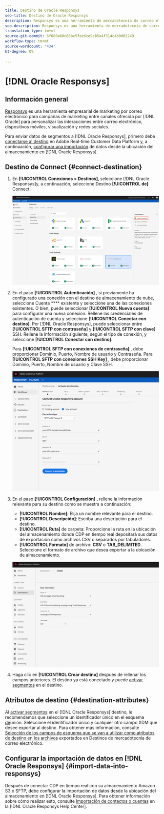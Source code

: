 ```yaml
---
title: Destino de Oracle Responsys
seo-title: Destino de Oracle Responsys
description: Responsys es una herramienta de mercadotecnia de correo electrónico empresarial para campañas de mercadotecnia entre canales ofrecidas por Oracle para personalizar las interacciones entre correo electrónico, dispositivos móviles, visualización y redes sociales.
seo-description: Responsys es una herramienta de mercadotecnia de correo electrónico empresarial para campañas de mercadotecnia entre canales ofrecidas por Oracle para personalizar las interacciones entre correo electrónico, dispositivos móviles, visualización y redes sociales.
translation-type: tm+mt
source-git-commit: 6f680a60c88bc5fee6ce9cb5a4f314c4b9d02249
workflow-type: tm+mt
source-wordcount: '434'
ht-degree: 0%

---
```



# [!DNL Oracle Responsys]

## Información general

[Responsys](https://www.oracle.com/marketingcloud/products/cross-channel-orchestration/) es una herramienta empresarial de marketing por correo electrónico para campañas de marketing entre canales ofrecida por [!DNL Oracle] para personalizar las interacciones entre correo electrónico, dispositivos móviles, visualización y redes sociales.

Para enviar datos de segmentos a [!DNL Oracle Responsys], primero debe [conectarse al destino](#connect-destination) en Adobe Real-time Customer Data Platform y, a continuación, [configurar una importación](#import-data-into-responsys) de datos desde la ubicación del almacenamiento en [!DNL Oracle Responsys].

## Destino de Connect {#connect-destination}

1. En **[!UICONTROL Conexiones > Destinos]**, seleccione [!DNL Oracle Responsys]y, a continuación, seleccione Destino **[!UICONTROL de]** Connect.

   ![Conectar a Responsys](/help/rtcdp/destinations/assets/connect-oracle-responsys.png)

2. En el paso **[!UICONTROL Autenticación]** , si previamente ha configurado una conexión con el destino de almacenamiento de nube, seleccione Cuenta **** existente y seleccione una de las conexiones existentes. O bien, puede seleccionar **[!UICONTROL Nueva cuenta]** para configurar una nueva conexión. Rellene las credenciales de autenticación de cuenta y seleccione **[!UICONTROL Conectar con destino]**. Por [!DNL Oracle Responsys], puede seleccionar entre **[!UICONTROL SFTP con contraseña]** y **[!UICONTROL SFTP con clave]** SSH. Rellene la información siguiente, según el tipo de conexión, y seleccione **[!UICONTROL Conectar con destino]**.

   Para **[!UICONTROL SFTP con conexiones de contraseña]** , debe proporcionar Dominio, Puerto, Nombre de usuario y Contraseña.
Para **[!UICONTROL SFTP con conexiones SSH Key]** , debe proporcionar Dominio, Puerto, Nombre de usuario y Clave SSH.

   ![Rellenar información de Responsys](/help/rtcdp/destinations/assets/responsys-authentication.png)

3. En el paso **[!UICONTROL Configuración]** , rellene la información relevante para su destino como se muestra a continuación:
   * **[!UICONTROL Nombre]**: Elija un nombre relevante para el destino.
   * **[!UICONTROL Descripción]**: Escriba una descripción para el destino.
   * **[!UICONTROL Ruta]** de carpeta: Proporcione la ruta en la ubicación del almacenamiento donde CDP en tiempo real depositará sus datos de exportación como archivos CSV o separados por tabuladores.
   * **[!UICONTROL Formato]** de archivo: **CSV** o **TAB_DELIMITED**. Seleccione el formato de archivo que desea exportar a la ubicación de almacenamiento.

   ![Información básica de Responsys](/help/rtcdp/destinations/assets/responsys-basic-information.png)

4. Haga clic en **[!UICONTROL Crear destino]** después de rellenar los campos anteriores. El destino ya está conectado y puede [activar segmentos](/help/rtcdp/destinations/activate-destinations.md) en el destino.

## Atributos de destino {#destination-attributes}

Al [activar segmentos](/help/rtcdp/destinations/activate-destinations.md) en el [!DNL Oracle Responsys] destino, le recomendamos que seleccione un identificador único en el esquema [de](../../profile/home.md#profile-fragments-and-union-schemas)unión. Seleccione el identificador único y cualquier otro campo XDM que desee exportar al destino. Para obtener más información, consulte [Selección de los campos de esquema que se van a utilizar como atributos de destino en los archivos](/help/rtcdp/destinations/email-marketing-destinations.md#destination-attributes) exportados en Destinos de mercadotecnia de correo electrónico.

## Configurar la importación de datos en [!DNL Oracle Responsys] {#import-data-into-responsys}

Después de conectar CDP en tiempo real con su almacenamiento Amazon S3 o SFTP, debe configurar la importación de datos desde la ubicación del almacenamiento en [!DNL Oracle Responsys]. Para obtener información sobre cómo realizar esto, consulte [Importación de contactos o cuentas](https://docs.oracle.com/cloud/latest/marketingcs_gs/OMCEA/Connect_WizardUpload.htm) en la [!DNL Oracle Responsys Help Center].